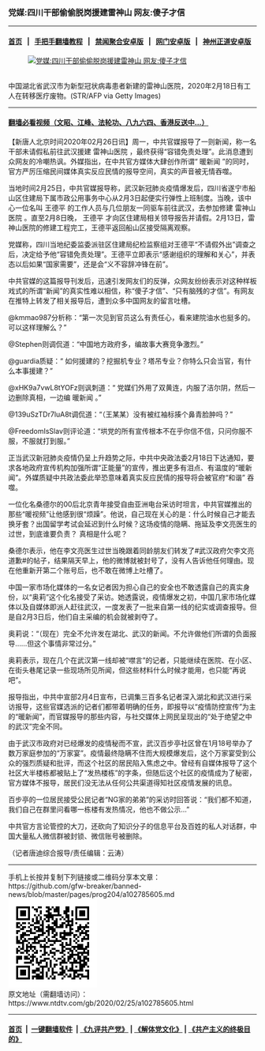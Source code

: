 ### 党媒:四川干部偷偷脱岗援建雷神山 网友:傻子才信
------------------------

#### [首页](https://github.com/gfw-breaker/banned-news/blob/master/README.md) &nbsp;&nbsp;|&nbsp;&nbsp; [手把手翻墙教程](https://github.com/gfw-breaker/guides/wiki) &nbsp;&nbsp;|&nbsp;&nbsp; [禁闻聚合安卓版](https://github.com/gfw-breaker/bn-android) &nbsp;&nbsp;|&nbsp;&nbsp; [网门安卓版](https://github.com/oGate2/oGate) &nbsp;&nbsp;|&nbsp;&nbsp; [神州正道安卓版](https://github.com/SzzdOgate/update) 



<div><div class="featured_image">
 <a href="https://i.ntdtv.com/assets/uploads/2020/02/GettyImages-1201596699.jpg" target="_blank">
  <figure>
   <img alt="党媒:四川干部偷偷脱岗援建雷神山 网友:傻子才信" src="https://i.ntdtv.com/assets/uploads/2020/02/GettyImages-1201596699-800x450.jpg"/>
  </figure><br/>
 </a>
 <span class="caption">
  中国湖北省武汉市为新型冠状病毒患者新建的雷神山医院，2020年2月18日有工人在转移医疗废物。(STR/AFP via Getty Images)
 </span>
</div>
</div><hr/>

#### [翻墙必看视频（文昭、江峰、法轮功、八九六四、香港反送中...）](https://github.com/gfw-breaker/banned-news/blob/master/pages/link3.md)

<div><div class="post_content" itemprop="articleBody">
 <p>
  【新唐人北京时间2020年02月26日讯】周一，中共官媒报导了一则新闻，称一名干部未请假私前往武汉援建
  <ok href="https://www.ntdtv.com/gb/雷神山医院.htm">
   雷神山医院
  </ok>
  ，最终获得“容错免责处理”。此消息遭到众网友的冷嘲热讽。外媒指出，在中共官方媒体大肆创作所谓“
  <ok href="https://www.ntdtv.com/gb/暖新闻.htm">
   暖新闻
  </ok>
  ”的同时，官方严厉压缩民间媒体真实反应民情的报导空间，真实的声音被无情吞噬。
 </p>
 <p>
  当地时间2月25日，中共官媒报导称，武汉新冠肺炎疫情爆发后，四川省遂宁市船山区住建局下属市政公用事务中心从2月3日起便实行弹性上班制度。当晚，该中心一位名叫
  <ok href="https://www.ntdtv.com/gb/王德平.htm">
   王德平
  </ok>
  的工作人员与几位朋友一同驱车前往武汉，去参加修建
  <ok href="https://www.ntdtv.com/gb/雷神山医院.htm">
   雷神山医院
  </ok>
  。直至2月8日晚，
  <ok href="https://www.ntdtv.com/gb/王德平.htm">
   王德平
  </ok>
  才向区住建局相关领导报告并请假。2月13日，雷神山医院的修建工程完工，王德平返回船山区接受隔离观察。
 </p>
 <p>
  党媒称，四川当地纪委监委派驻区住建局纪检监察组对王德平“不请假外出”调查之后，决定给予他“容错免责处理”。王德平立即表示“感谢组织的理解和关心”，并表态以后如果“国家需要”，还是会“义不容辞冲锋在前”。
 </p>
 <p>
  中共官媒的这篇报导刊发后，迅速引发网友们的反弹，众网友纷纷表示对这种样板戏式的所谓“新闻”的真实性难以相信，称“傻子才信”、“只有脑残的才信”。有网友在推特上转发了相关报导后，遭到众多中国网友的留言吐槽。
 </p>
 <p>
  @kmmao987分析称：“第一次见到官员这么有责任心，看来建院油水也挺多的。可以这样理解么？”
 </p>
 <p>
  @Stephen则调侃道：“中国地方政府多，编故事大赛竞争激烈。”
 </p>
 <p>
  @guardia质疑：“ 如何援建的？挖掘机专业？塔吊专业？你特么只会当官，有什么本事援建？”
 </p>
 <p>
  @xHK9a7vwL8tYOFz则讽刺道：“ 党媒们外用了双黄连，内服了洁尔阴，然后一边删除真相，一边编
  <ok href="https://www.ntdtv.com/gb/暖新闻.htm">
   暖新闻
  </ok>
  。”
 </p>
 <p>
  @139uSzTDr7luA8t调侃道：“（王某某）没有被红袖标揍个鼻青脸肿吗？”
 </p>
 <p>
  @FreedomIsSlav则评论道：“垬党的所有宣传根本不在乎你信不信，只问你服不服，不服就打到服。”
 </p>
 <p>
  正当武汉新冠肺炎疫情仍呈上升趋势之际，中共中央政法委2月18日下达通知，要求各地政府宣传机构加强所谓“正能量”的宣传，推出更多有泪点、有温度的“暖新闻”。外媒质疑中共政法委此举恐意味着真实反应民情的报导将会被官府“和谐” 吞噬。
 </p>
 <p>
  一位化名桑德尔的00后北京青年接受自由亚洲电台采访时坦言，中共官媒推出的那些“暖视频”让他感到很“烦躁”。他说，自己现在关心的是：什么时候自己才能去换牙套？出国留学考试会延迟到什么时候？这场疫情的隐瞒、拖延及李文亮医生的过世，到底谁要负责？ 真相是什么呢？
 </p>
 <p>
  桑德尔表示，他在李文亮医生过世当晚跟着同龄朋友们转发了#武汉政府欠李文亮道歉#的帖子，结果隔天早上，他的微博就被封号了，没有人告诉他任何理由。现在他重新开第二个账号后，也不敢在微博上吐槽了。
 </p>
 <p>
  中国一家市场化媒体的一名女记者因为担心自己的安全也不敢透露自己的真实身份，以“奥莉”这个化名接受了采访。她透露说，疫情爆发之初，中国几家市场化媒体以及自媒体即派人赶往武汉，一度发表了一批来自第一线的纪实或调查报导。但是自2月3日后，他们自主采编的机会就被剥夺了。
 </p>
 <p>
  奥莉说：“（现在）完全不允许发在湖北、武汉的新闻。不允许做他们所谓的负面报导……但这个事情非常过分。”
 </p>
 <p>
  奥莉表示，现在几个在武汉第一线却被“噤言”的记者，只能继续在医院、在小区、在街头巷尾记录一些现场所见所闻，但这些材料什么时候才能用，也只能“再说吧”。
 </p>
 <p>
  报导指出，中共中宣部2月4日宣布，已调集三百多名记者深入湖北和武汉进行采访报导，这些官媒选派的记者们都带着明确的任务，即报导以“疫情防控宣传”为主的“暖新闻”，而官媒报导的那些内容，与社交媒体上网民呈现出的“处于绝望之中的武汉”完全不同。
 </p>
 <p>
  由于武汉市政府对已经爆发的疫情秘而不宣，武汉百步亭社区曾在1月18号举办了数万家庭参加的“万家宴”。疫情最终隐瞒不住而大规模爆发后，这个万家宴受到公众的强烈质疑和批评，而这个社区的居民陷入焦虑之中。曾经有自媒体报导了这个社区大半楼栋都被贴上了“发热楼栋”的字条，但随后这个社区的疫情成为了秘密，官方媒体不报导，居民们没无法从任何公共渠道得知社区疫情发展的讯息。
 </p>
 <p>
  百步亭的一位居民接受公民记者“NG家的弟弟”的采访时回答说：“我们都不知道，我们自己在群里问看哪一栋楼有发热情况，他也不做公示…”
 </p>
 <p>
  中共官方言论管控的大刀，还砍向了知识分子的信息平台及百姓的私人对话群，中国大量私人微信群被封锁、微信账号被删除。
 </p>
 <p>
  （记者唐迪综合报导/责任编辑：云涛）
 </p>
 <div class="single_ad">
 </div>
</div>
</div>
<hr/>
手机上长按并复制下列链接或二维码分享本文章：<br/>
https://github.com/gfw-breaker/banned-news/blob/master/pages/prog204/a102785605.md <br/>
<a href='https://github.com/gfw-breaker/banned-news/blob/master/pages/prog204/a102785605.md'><img src='https://github.com/gfw-breaker/banned-news/blob/master/pages/prog204/a102785605.md.png'/></a> <br/>
原文地址（需翻墙访问）：https://www.ntdtv.com/gb/2020/02/25/a102785605.html


------------------------
#### [首页](https://github.com/gfw-breaker/banned-news/blob/master/README.md) &nbsp;|&nbsp; [一键翻墙软件](https://github.com/gfw-breaker/nogfw/blob/master/README.md) &nbsp;| [《九评共产党》](https://github.com/gfw-breaker/9ping.md/blob/master/README.md#九评之一评共产党是什么) | [《解体党文化》](https://github.com/gfw-breaker/jtdwh.md/blob/master/README.md) | [《共产主义的终极目的》](https://github.com/gfw-breaker/gczydzjmd.md/blob/master/README.md)


<img src='http://gfw-breaker.win/banned-news/pages/prog204/a102785605.md' width='0px' height='0px'/>